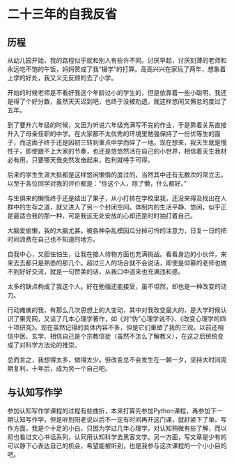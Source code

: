 # 二十三年的自我反省

## 历程 
从幼儿园开始，我的路程似乎就和别人有些许不同。讨厌早起，讨厌刻薄的老师和永远吃不饱的午饭，妈妈赞成了我“辍学”的打算。高高兴兴在家玩了两年，想象着上学的好处，我又义无反顾的去了小学。

开始的时候老师是不看好我这个年龄过小的学生的，但是依靠着一些小聪明，我还是得了个好分数，虽然天天迟到吧，也终于没被劝退，就这样悠闲又懈怠的度过了五年。

到了要升六年级的时候，又因为听说六年级充满写不完的作业，于是靠着关系直接升入了母亲任职的中学。在大家都不太优秀的环境里勉强保持了一份优等生的面子，而这面子终于还是因初三转到重点中学而碎了一地。现在想来，我天生就是慢性子，即使跟不上大家的节奏，也还是悠悠然活在自己的小世界，相信着天生我材必有用，只要哪天我突然发奋起来，胜利就唾手可得。

后来的学生生涯大抵都是这样悠闲懒惰的度过的，当然其中还有无数次的常立志。以至于各位同学对我的评价都是：“你这个人，除了懒，什么都好。”

与生俱来的懒惰终于还是结出了果子，从小打转在学校里我，还没来得及找出在人群中的生存之道，就又进入了另一个封闭空间。体制内的生活平静、悠闲，似乎正是最适合我的那一种，可是我这无处安放的心却还是时时抽打着自己。

大脑爱偷懒，我的大脑尤甚。被各种杂乱模因瓜分掉可怜的注意力，日复一日的把时间浪费在自己也不知道的地方。 

自我中心，又胆怯怕生，让我在接人待物方面也充满挑战。看看身边的小伙伴，来来去去都只是熟悉的那几个。超过三人的场合就不会说话，即使是仰慕的老师也做不到好好交流，就是一句赞美的话，从我口中道来也充满违和感。

太多的缺点构成了我这个人。好在勉强还能接受，虽不坦然，却也是一种改变的动力。

行动瘫痪的我，有那么几次思想上的大变动，其中对我改变最大的，是大学时候认识了果壳网，又读了几本心理学著作，如《对“伪”心理学说不》、《改变心理学的四十项研究》。现在虽然记得的具体内容不多，但是它们重塑了我的三观。以前还相信中医、玄学、相信自己是个宗教信徒（虽然不怎么了解教义），在这之后统统变成了对科学方法论的推崇。

总而言之，我想得太多，做得太少。但改变总不会发生在一朝一夕，坚持大时间周期复利，十年后，成为另一个自己吧。 

## 与认知写作学
参加认知写作学课程的过程有些曲折，本来打算先参加Python课程，再参加下一期认知写作学，但是听到阳老说以后不一定有时间再开这门课，就赶紧下了单。写作方面，我是个十足的小白，只因为学过几年心理学，对认知稍微有些了解，而以前也看过文心书话系列，认同用认知科学去黑客文学。另一方面，写文章是少有的可以静下心表达自己的机会，希望能被听到，也是我参与这次课程的一个小小目的吧。 
